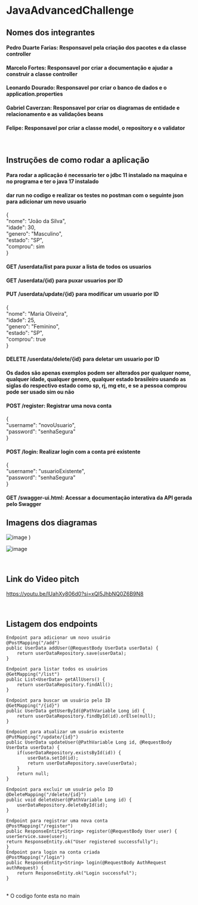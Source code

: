 # JavaAdvancedChallenge

## Nomes dos integrantes
#### Pedro Duarte Farias: Responsavel pela criação dos pacotes e da classe controller 
#### Marcelo Fortes: Responsavel por criar a documentação e ajudar a construir a classe controller
#### Leonardo Dourado: Responsavel por criar o banco de dados e o application.properties
#### Gabriel Caverzan: Responsavel por criar os diagramas de entidade e relacionamento e as validações beans 
#### Felipe: Responsavel por criar a classe model, o repository e o validator
<br>

## Instruções de como rodar a aplicação
#### Para rodar a aplicação é necessario ter o jdbc 11 instalado na maquina e no programa e ter o java 17 instalado
#### dar run no codigo e realizar os testes no postman com o seguinte json para adicionar um novo usuario
{
    <br>"nome": "João da Silva",<br>
    "idade": 30,<br>
    "genero": "Masculino",<br>
    "estado": "SP",<br>
    "comprou": sim<br>
}
#### GET /userdata/list para puxar a lista de todos os usuarios
#### GET /userdata/{id} para puxar usuarios por ID
#### PUT /userdata/update/{id} para modificar um usuario por ID
{
    <br>"nome": "Maria Oliveira",<br>
    "idade": 25,<br>
    "genero": "Feminino",<br>
    "estado": "SP",<br>
    "comprou": true<br>
}
#### DELETE /userdata/delete/{id} para deletar um usuario por ID
#### Os dados são apenas exemplos podem ser alterados por qualquer nome, qualquer idade, qualquer genero, qualquer estado brasileiro usando as siglas do  respectivo estado como sp, rj, mg etc, e se a pessoa comprou pode ser usado sim ou não

#### POST /register: Registrar uma nova conta 
{
   <br> "username": "novoUsuario",<br>
    "password": "senhaSegura"<br>
}
#### POST /login: Realizar login com a conta pré existente 
{
    <br>"username": "usuarioExistente",<br>
    "password": "senhaSegura"<br>
}
#### GET /swagger-ui.html: Acessar a documentação interativa da API gerada pelo Swagger


## Imagens dos diagramas
![image](https://github.com/Pedroduartefarias/JavaAdvancedChallenge/assets/125598806/0a33760c-281e-4507-830e-46aa1d3595c7)
) <br>

![image](https://github.com/Pedroduartefarias/JavaAdvancedChallenge/assets/125598806/cf428c4f-7a3a-46fc-852c-62307cc90a0d)


<br>

## Link do Video pitch
https://youtu.be/lUahXy806d0?si=xQI5JhbNQ0Z6B9N8

<br>

## Listagem dos endpoints

    Endpoint para adicionar um novo usuário
    @PostMapping("/add")
    public UserData addUser(@RequestBody UserData userData) {
        return userDataRepository.save(userData);
    }

    Endpoint para listar todos os usuários
    @GetMapping("/list")
    public List<UserData> getAllUsers() {
        return userDataRepository.findAll();
    }

    Endpoint para buscar um usuário pelo ID
    @GetMapping("/{id}")
    public UserData getUserById(@PathVariable Long id) {
        return userDataRepository.findById(id).orElse(null);
    }

    Endpoint para atualizar um usuário existente
    @PutMapping("/update/{id}")
    public UserData updateUser(@PathVariable Long id, @RequestBody UserData userData) {
        if(userDataRepository.existsById(id)) {
            userData.setId(id);
            return userDataRepository.save(userData);
        }
        return null;
    }

    Endpoint para excluir um usuário pelo ID
    @DeleteMapping("/delete/{id}")
    public void deleteUser(@PathVariable Long id) {
        userDataRepository.deleteById(id);
    }
    
    Endpoint para registrar uma nova conta
    @PostMapping("/register")
    public ResponseEntity<String> register(@RequestBody User user) {
    userService.save(user);
    return ResponseEntity.ok("User registered successfully");
    }
    Endpoint para login na conta criada
    @PostMapping("/login")
    public ResponseEntity<String> login(@RequestBody AuthRequest authRequest) {
        return ResponseEntity.ok("Login successful");
    }

<br>
* O codigo fonte esta no main



